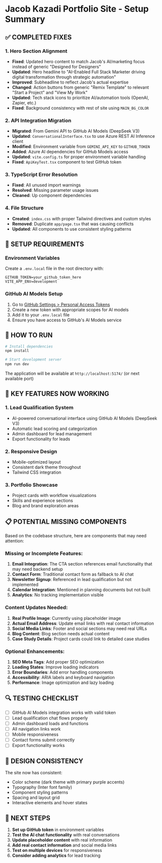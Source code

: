 # Jacob Kazadi Portfolio Site - Setup Summary

## ✅ COMPLETED FIXES

### 1. Hero Section Alignment
- **Fixed**: Updated hero content to match Jacob's AI/marketing focus instead of generic "Designed for Designers"
- **Updated**: Hero headline to "AI-Enabled Full Stack Marketer driving digital transformation through strategic automation"
- **Improved**: Subheadline to reflect Jacob's actual expertise
- **Changed**: Action buttons from generic "Remix Template" to relevant "Start a Project" and "View My Work"
- **Updated**: Tech stack icons to prioritize AI/automation tools (OpenAI, Zapier, etc.)
- **Fixed**: Background consistency with rest of site using `MAIN_BG_COLOR`

### 2. API Integration Migration
- **Migrated**: From Gemini API to GitHub AI Models (DeepSeek V3)
- **Updated**: `ConversationalInterface.tsx` to use Azure REST AI Inference client
- **Modified**: Environment variable from `GEMINI_API_KEY` to `GITHUB_TOKEN`
- **Added**: Azure AI dependencies for GitHub Models access
- **Updated**: `vite.config.ts` for proper environment variable handling
- **Fixed**: `ApiKeyTest.tsx` component to test GitHub token

### 3. TypeScript Error Resolution
- **Fixed**: All unused import warnings
- **Resolved**: Missing parameter usage issues
- **Cleaned**: Up component dependencies

### 4. File Structure
- **Created**: `index.css` with proper Tailwind directives and custom styles
- **Removed**: Duplicate `app/page.tsx` that was causing conflicts
- **Updated**: All components to use consistent styling patterns

## 🔧 SETUP REQUIREMENTS

### Environment Variables
Create a `.env.local` file in the root directory with:
```
GITHUB_TOKEN=your_github_token_here
VITE_APP_ENV=development
```

### GitHub AI Models Setup
1. Go to [GitHub Settings > Personal Access Tokens](https://github.com/settings/tokens)
2. Create a new token with appropriate scopes for AI models
3. Add it to your `.env.local` file
4. Ensure you have access to GitHub's AI Models service

## 🚀 HOW TO RUN

```bash
# Install dependencies
npm install

# Start development server
npm run dev
```

The application will be available at `http://localhost:5174/` (or next available port)

## 🎯 KEY FEATURES NOW WORKING

### 1. Lead Qualification System
- AI-powered conversational interface using GitHub AI Models (DeepSeek V3)
- Automatic lead scoring and categorization
- Admin dashboard for lead management
- Export functionality for leads

### 2. Responsive Design
- Mobile-optimized layout
- Consistent dark theme throughout
- Tailwind CSS integration

### 3. Portfolio Showcase
- Project cards with workflow visualizations
- Skills and experience sections
- Blog and brand exploration areas

## 📋 POTENTIAL MISSING COMPONENTS

Based on the codebase structure, here are components that may need attention:

### Missing or Incomplete Features:
1. **Email Integration**: The CTA section references email functionality that may need backend setup
2. **Contact Form**: Traditional contact form as fallback to AI chat
3. **Newsletter Signup**: Referenced in lead qualification but not implemented
4. **Calendar Integration**: Mentioned in planning documents but not built
5. **Analytics**: No tracking implementation visible

### Content Updates Needed:
1. **Real Profile Image**: Currently using placeholder image
2. **Actual Email Address**: Update email links with real contact information
3. **Social Media Links**: Footer and social sections may need real URLs
4. **Blog Content**: Blog section needs actual content
5. **Case Study Details**: Project cards could link to detailed case studies

### Optional Enhancements:
1. **SEO Meta Tags**: Add proper SEO optimization
2. **Loading States**: Improve loading indicators
3. **Error Boundaries**: Add error handling components
4. **Accessibility**: ARIA labels and keyboard navigation
5. **Performance**: Image optimization and lazy loading

## 🔍 TESTING CHECKLIST

- [ ] GitHub AI Models integration works with valid token
- [ ] Lead qualification chat flows properly
- [ ] Admin dashboard loads and functions
- [ ] All navigation links work
- [ ] Mobile responsiveness
- [ ] Contact forms submit correctly
- [ ] Export functionality works

## 🎨 DESIGN CONSISTENCY

The site now has consistent:
- Color scheme (dark theme with primary purple accents)
- Typography (Inter font family)
- Component styling patterns
- Spacing and layout grid
- Interactive elements and hover states

## 📝 NEXT STEPS

1. **Set up GitHub token** in environment variables
2. **Test the AI chat functionality** with real conversations
3. **Update placeholder content** with real information
4. **Add real contact information** and social media links
5. **Test on multiple devices** for responsiveness
6. **Consider adding analytics** for lead tracking 